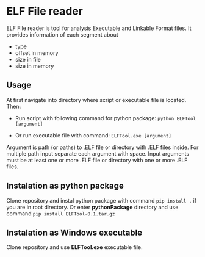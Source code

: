# ELF File reader
ELF File reader is tool for analysis Executable and Linkable Format files. 
It provides information of each segment about 
- type
- offset in memory
- size in file
- size in memory

## Usage
At first navigate into directory where script or executable file is located. Then:
- Run script with following command for python package: `python ELFTool [argument]`

 - Or run executable file with command: `ELFTool.exe [argument]`

 Argument is path (or paths) to .ELF file or directory with .ELF files inside. For multiple path input separate each argument with space.
 Input arguments must be at least one or more .ELF file or directory with one or more .ELF files.
 
## Instalation as python package
Clone repository and instal python package with command `pip install .` if you are in root directory. Or enter **pythonPackage** directory and use command `pip install ELFTool-0.1.tar.gz`

## Instalation as Windows executable
Clone repository and use **ELFTool.exe** executable file. 
